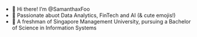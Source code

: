- 👋 Hi there! I’m @SamanthaxFoo
- 👀 Passionate abuot Data Analytics, FinTech and AI (& cute emojis!)
- 🌱 A freshman of Singapore Management University, pursuing a Bachelor of Science in Information Systems


<!---
- 💞️ I’m looking to collaborate on ...
- 📫 How to reach me ...
SamanthaxFoo/SamanthaxFoo is a ✨ special ✨ repository because its `README.md` (this file) appears on your GitHub profile.
You can click the Preview link to take a look at your changes.
--->
